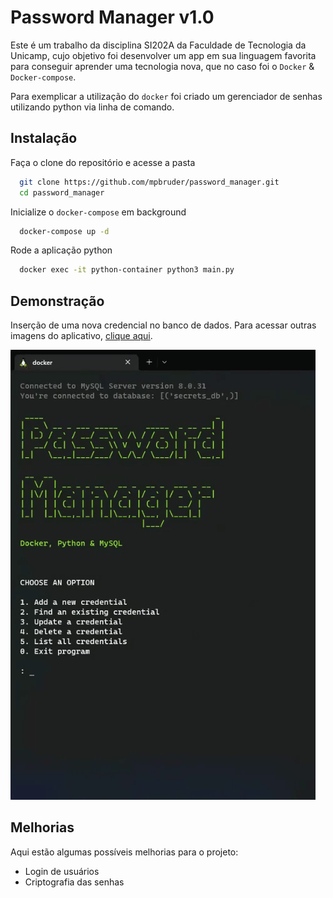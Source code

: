 # Password Manager v1.0

Este é um trabalho da disciplina SI202A da Faculdade de Tecnologia da Unicamp, cujo objetivo foi desenvolver um app em sua linguagem favorita para conseguir aprender uma tecnologia nova, que no caso foi o `Docker` & `Docker-compose`.

Para exemplicar a utilização do `docker` foi criado um gerenciador de senhas utilizando python via linha de comando.


## Instalação

Faça o clone do repositório e acesse a pasta

```bash
  git clone https://github.com/mpbruder/password_manager.git
  cd password_manager
```

Inicialize o `docker-compose` em background

```bash
  docker-compose up -d
```

Rode a aplicação python

```bash
  docker exec -it python-container python3 main.py
```


## Demonstração

Inserção de uma nova credencial no banco de dados. Para acessar outras imagens do aplicativo, [clique aqui](img/).

![App Screenshot](img/insert.gif)


## Melhorias

  Aqui estão algumas possíveis melhorias para o projeto:
  * Login de usuários
  * Criptografia das senhas 

